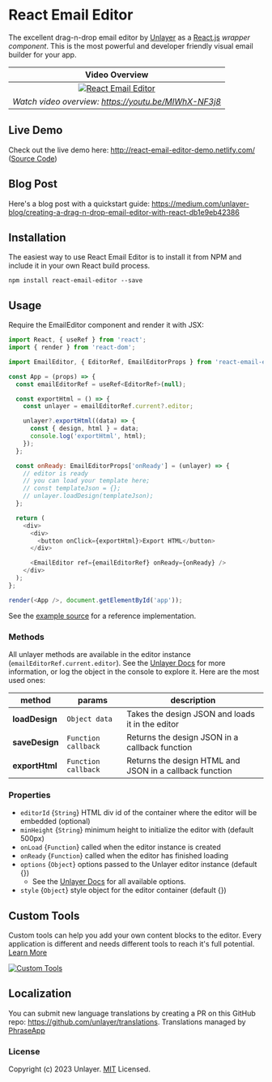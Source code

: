 # React Email Editor

The excellent drag-n-drop email editor by [Unlayer](https://unlayer.com/embed) as a [React.js](http://facebook.github.io/react) _wrapper component_. This is the most powerful and developer friendly visual email builder for your app.

|                                                          Video Overview                                                           |
| :-------------------------------------------------------------------------------------------------------------------------------: |
| [![React Email Editor](https://unroll-assets.s3.amazonaws.com/unlayervideotour.png)](https://www.youtube.com/watch?v=MIWhX-NF3j8) |
|                                       _Watch video overview: https://youtu.be/MIWhX-NF3j8_                                        |

## Live Demo

Check out the live demo here: http://react-email-editor-demo.netlify.com/ ([Source Code](https://github.com/unlayer/react-email-editor/tree/master/demo/src))

## Blog Post

Here's a blog post with a quickstart guide: https://medium.com/unlayer-blog/creating-a-drag-n-drop-email-editor-with-react-db1e9eb42386

## Installation

The easiest way to use React Email Editor is to install it from NPM and include it in your own React build process.

```
npm install react-email-editor --save
```

## Usage

Require the EmailEditor component and render it with JSX:

```javascript
import React, { useRef } from 'react';
import { render } from 'react-dom';

import EmailEditor, { EditorRef, EmailEditorProps } from 'react-email-editor';

const App = (props) => {
  const emailEditorRef = useRef<EditorRef>(null);

  const exportHtml = () => {
    const unlayer = emailEditorRef.current?.editor;

    unlayer?.exportHtml((data) => {
      const { design, html } = data;
      console.log('exportHtml', html);
    });
  };

  const onReady: EmailEditorProps['onReady'] = (unlayer) => {
    // editor is ready
    // you can load your template here;
    // const templateJson = {};
    // unlayer.loadDesign(templateJson);
  };

  return (
    <div>
      <div>
        <button onClick={exportHtml}>Export HTML</button>
      </div>

      <EmailEditor ref={emailEditorRef} onReady={onReady} />
    </div>
  );
};

render(<App />, document.getElementById('app'));
```

See the [example source](https://github.com/unlayer/react-email-editor/blob/master/demo/src/example/index.tsx) for a reference implementation.

### Methods

All unlayer methods are available in the editor instance (`emailEditorRef.current.editor`). See the [Unlayer Docs](https://docs.unlayer.com/) for more information, or log the object in the console to explore it. Here are the most used ones:

| method         | params              | description                                             |
| -------------- | ------------------- | ------------------------------------------------------- |
| **loadDesign** | `Object data`       | Takes the design JSON and loads it in the editor        |
| **saveDesign** | `Function callback` | Returns the design JSON in a callback function          |
| **exportHtml** | `Function callback` | Returns the design HTML and JSON in a callback function |

### Properties

- `editorId` {`String`} HTML div id of the container where the editor will be embedded (optional)
- `minHeight` {`String`} minimum height to initialize the editor with (default 500px)
- `onLoad` {`Function`} called when the editor instance is created
- `onReady` {`Function`} called when the editor has finished loading
- `options` {`Object`} options passed to the Unlayer editor instance (default {})
  - See the [Unlayer Docs](https://docs.unlayer.com/docs/getting-started#configuration-options) for all available options.
- `style` {`Object`} style object for the editor container (default {})

## Custom Tools

Custom tools can help you add your own content blocks to the editor. Every application is different and needs different tools to reach it's full potential. [Learn More](https://docs.unlayer.com/docs/custom-tools)

[![Custom Tools](https://unroll-assets.s3.amazonaws.com/custom_tools.png)](https://docs.unlayer.com/docs/custom-tools)

## Localization

You can submit new language translations by creating a PR on this GitHub repo: https://github.com/unlayer/translations. Translations managed by [PhraseApp](https://phraseapp.com)

### License

Copyright (c) 2023 Unlayer. [MIT](LICENSE) Licensed.
